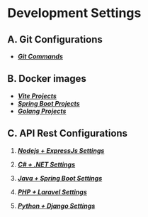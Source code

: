 # Development Settings

## A. Git Configurations

- ***[Git Commands](languages/git.md)***


## B. Docker images

- ***[Vite Projects](docker/vite_projects.md)***
- ***[Spring Boot Projects](docker/springboot-projects.md)***
- ***[Golang Projects](docker/golang_projects.md)***

## C. API Rest Configurations

1. ***[Nodejs + ExpressJs Settings](languages/nodejs.md)*** 

2. ***[C# + .NET Settings](languages/csharp.md)***

3. ***[Java + Spring Boot Settings](languages/java.md)***

4. ***[PHP + Laravel Settings](languages/php.md)***

5. ***[Python + Django Settings](languages/python.md)***
